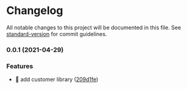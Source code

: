 # Changelog

All notable changes to this project will be documented in this file. See [standard-version](https://github.com/conventional-changelog/standard-version) for commit guidelines.

### 0.0.1 (2021-04-29)


### Features

* 🎸 add customer library ([209d1fe](https://github.com/Alihvs/nestjs-monorepo-boilerplate/commit/209d1fecfba55f0c58dfaeb7c7372b6f0c430f4e))
